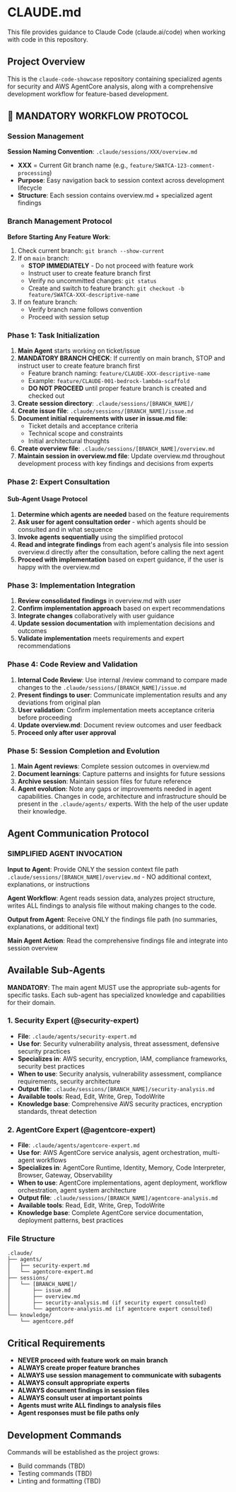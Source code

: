 # CLAUDE.md

This file provides guidance to Claude Code (claude.ai/code) when working with code in this repository.

## Project Overview

This is the `claude-code-showcase` repository containing specialized agents for security and AWS AgentCore analysis, along with a comprehensive development workflow for feature-based development.

## 🚨 MANDATORY WORKFLOW PROTOCOL

### Session Management

**Session Naming Convention**: `.claude/sessions/XXX/overview.md`
- **XXX** = Current Git branch name (e.g., `feature/SWATCA-123-comment-processing`)
- **Purpose**: Easy navigation back to session context across development lifecycle
- **Structure**: Each session contains overview.md + specialized agent findings

### Branch Management Protocol

**Before Starting Any Feature Work**:
1. Check current branch: `git branch --show-current`
2. If on `main` branch:
   - **STOP IMMEDIATELY** - Do not proceed with feature work
   - Instruct user to create feature branch first
   - Verify no uncommitted changes: `git status`
   - Create and switch to feature branch: `git checkout -b feature/SWATCA-XXX-descriptive-name`
3. If on feature branch:
   - Verify branch name follows convention
   - Proceed with session setup

### Phase 1: Task Initialization

1. **Main Agent** starts working on ticket/issue
2. **MANDATORY BRANCH CHECK**: If currently on main branch, STOP and instruct user to create feature branch first
   - Feature branch naming: `feature/CLAUDE-XXX-descriptive-name`
   - Example: `feature/CLAUDE-001-bedrock-lambda-scaffold`
   - **DO NOT PROCEED** until proper feature branch is created and checked out
3. **Create session directory**: `.claude/sessions/[BRANCH_NAME]/`
4. **Create issue file**: `.claude/sessions/[BRANCH_NAME]/issue.md`
5. **Document initial requirements with user in issue.md file**: 
   - Ticket details and acceptance criteria
   - Technical scope and constraints
   - Initial architectural thoughts
6. **Create overview file**: `.claude/sessions/[BRANCH_NAME]/overview.md`
7. **Maintain session in overview.md file**: Update overview.md throughout development process with key findings and decisions from experts

### Phase 2: Expert Consultation

#### Sub-Agent Usage Protocol

1. **Determine which agents are needed** based on the feature requirements
2. **Ask user for agent consultation order** - which agents should be consulted and in what sequence
3. **Invoke agents sequentially** using the simplified protocol
4. **Read and integrate findings** from each agent's analysis file into session overview.d directly after the consultation, before calling the next agent
6. **Proceed with implementation** based on expert guidance, if the user is happy with the overview.md

### Phase 3: Implementation Integration

1. **Review consolidated findings** in overview.md with user
2. **Confirm implementation approach** based on expert recommendations
3. **Integrate changes** collaboratively with user guidance
4. **Update session documentation** with implementation decisions and outcomes
5. **Validate implementation** meets requirements and expert recommendations

### Phase 4: Code Review and Validation

1. **Internal Code Review**: Use internal /review command to compare made changes to the `.claude/sessions/[BRANCH_NAME]/issue.md`
2. **Present findings to user**: Communicate implementation results and any deviations from original plan
3. **User validation**: Confirm implementation meets acceptance criteria before proceeding
4. **Update overview.md**: Document review outcomes and user feedback
5. **Proceed only after user approval**

### Phase 5: Session Completion and Evolution

1. **Main Agent reviews**: Complete session outcomes in overview.md
2. **Document learnings**: Capture patterns and insights for future sessions
3. **Archive session**: Maintain session files for future reference
4. **Agent evolution**: Note any gaps or improvements needed in agent capabilities. Changes in code, architecture and infrastructure should be present in the `.claude/agents/` experts. With the help of the user update their knowledge.

## Agent Communication Protocol

### SIMPLIFIED AGENT INVOCATION

**Input to Agent**: Provide ONLY the session context file path `.claude/sessions/[BRANCH_NAME]/overview.md` - NO additional context, explanations, or instructions

**Agent Workflow**: Agent reads session data, analyzes project structure, writes ALL findings to analysis file without making changes to the code.

**Output from Agent**: Receive ONLY the findings file path (no summaries, explanations, or additional text)

**Main Agent Action**: Read the comprehensive findings file and integrate into session overview

## Available Sub-Agents

**MANDATORY**: The main agent MUST use the appropriate sub-agents for specific tasks. Each sub-agent has specialized knowledge and capabilities for their domain.

### 1. Security Expert (@security-expert)
- **File**: `.claude/agents/security-expert.md`
- **Use for**: Security vulnerability analysis, threat assessment, defensive security practices
- **Specializes in**: AWS security, encryption, IAM, compliance frameworks, security best practices
- **When to use**: Security analysis, vulnerability assessment, compliance requirements, security architecture
- **Output file**: `.claude/sessions/[BRANCH_NAME]/security-analysis.md`
- **Available tools**: Read, Edit, Write, Grep, TodoWrite
- **Knowledge base**: Comprehensive AWS security practices, encryption standards, threat detection

### 2. AgentCore Expert (@agentcore-expert)
- **File**: `.claude/agents/agentcore-expert.md`
- **Use for**: AWS AgentCore service analysis, agent orchestration, multi-agent workflows
- **Specializes in**: AgentCore Runtime, Identity, Memory, Code Interpreter, Browser, Gateway, Observability
- **When to use**: AgentCore implementations, agent deployment, workflow orchestration, agent system architecture
- **Output file**: `.claude/sessions/[BRANCH_NAME]/agentcore-analysis.md`
- **Available tools**: Read, Edit, Write, Grep, TodoWrite
- **Knowledge base**: Complete AgentCore service documentation, deployment patterns, best practices

### File Structure

```
.claude/
├── agents/
│   ├── security-expert.md
│   └── agentcore-expert.md
├── sessions/
│   └── [BRANCH_NAME]/
│       ├── issue.md
│       ├── overview.md
│       ├── security-analysis.md (if security expert consulted)
│       └── agentcore-analysis.md (if agentcore expert consulted)
└── knowledge/
    └── agentcore.pdf
```

## Critical Requirements

- **NEVER proceed with feature work on main branch**
- **ALWAYS create proper feature branches**
- **ALWAYS use session management to communicate with subagents**
- **ALWAYS consult appropriate experts**
- **ALWAYS document findings in session files**
- **ALWAYS consult user at important points**
- **Agents must write ALL findings to analysis files**
- **Agent responses must be file paths only**

## Development Commands

Commands will be established as the project grows:
- Build commands (TBD)
- Testing commands (TBD)
- Linting and formatting (TBD)